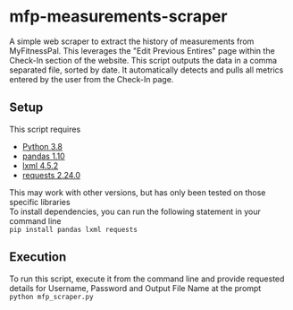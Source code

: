 # mfp-measurements-scraper
A simple web scraper to extract the history of measurements from MyFitnessPal. This leverages the "Edit Previous Entires" page within the Check-In section of the website. This script outputs the data in a comma separated file, sorted by date. It automatically detects and pulls all metrics entered by the user from the Check-In page.

## Setup
This script requires
* [Python 3.8](https://www.python.org/downloads/)
* [pandas 1.10 ](https://pandas.pydata.org/)
* [lxml 4.5.2](https://lxml.de/)
* [requests 2.24.0](https://2.python-requests.org/en/master/)

This may work with other versions, but has only been tested on those specific libraries</br>
To install dependencies, you can run the following statement in your command line</br>
```pip install pandas lxml requests```

## Execution
To run this script, execute it from the command line and provide requested details for Username, Password and Output File Name at the prompt</br>
```python mfp_scraper.py```
